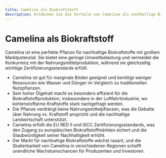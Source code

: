 ```yaml
---
title: Camelina als Biokraftstoff
description: Entdecken Sie die Vorteile von Camelina als nachhaltige Biokraftstoffpflanze mit großem Marktpotenzial.
---
```


# Camelina als Biokraftstoff
Camelina ist eine perfekte Pflanze für nachhaltige Biokraftstoffe mit großem Marktpotenzial. Sie bietet eine geringe Umweltbelastung und vermeidet die Konkurrenz mit der Nahrungsmittelproduktion, während sie gleichzeitig wichtige Zertifizierungsstandards erfüllt.

- Camelina ist gut für marginale Böden geeignet und benötigt weniger Ressourcen wie Wasser und Dünger im Vergleich zu traditionellen Nutzpflanzen.
- Sein hoher Ölgehalt macht es besonders effizient für die Biokraftstoffproduktion, insbesondere in der Luftfahrtindustrie, wo kohlenstoffarme Kraftstoffe stark nachgefragt werden.
- Die Pflanze verdrängt keine Nahrungsmittelpflanzen, was die Debatte über Nahrung vs. Kraftstoff anspricht und die nachhaltige Landwirtschaft unterstützt.
- Camelina erfüllt die EU RED II und ISCC Zertifizierungsstandards, was den Zugang zu europäischen Biokraftstoffmärkten sichert und die Glaubwürdigkeit seiner Nachhaltigkeit erhöht.
- Der Markt für nachhaltige Biokraftstoffe wächst rasant, und die Skalierbarkeit von Camelina in verschiedenen Regionen schafft unendliche Wachstumschancen für Produzenten und Investoren.